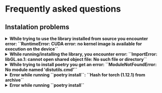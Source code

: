 # Frequently asked questions

## Instalation problems
<details>
    <summary>
        <b>While trying to use the library installed from source you encounter error: ``RuntimeError: CUDA error: no kernel image is available for execution on the device``</b>
    </summary>

This error indicates that you actually have pytorch version which does not have CUDA enabled. To solve that you should refer to [https://pytorch.org/get-started/previous-versions/](https://pytorch.org/get-started/previous-versions/). 

</details>
<details>
    <summary>
        <b>While running/installing the library, you encounter error: ``ImportError: libGL.so.1: cannot open shared object file: No such file or directory``</b>
    </summary>

You should download the following libraries (often already installed in basic distribution of Unix):
```bash
apt-get install ffmpeg libsm6 libxext6  -y
```

Source: [StackOverflow](https://stackoverflow.com/questions/55313610/importerror-libgl-so-1-cannot-open-shared-object-file-no-such-file-or-directo)
</details>
<details>
    <summary>
        <b>While trying to install poetry you get an error: ``ModuleNotFoundError: No module named 'distutils.cmd'``</b>
    </summary>

It helps to install the following: 
```bash
apt-get install python3-distutils
```

Source: [StackOverflow](https://askubuntu.com/questions/1239829/modulenotfounderror-no-module-named-distutils-util)
</details>

<details>
    <summary>
    <b>Error while running ``poetry install``: ``Hash for torch (1.12.1) from archive``</b>
    </summary>

This error might occur when you are in the process of installing and abort the process before it finishes. What you need to do is actually remove all the caches which will run the clean install:
```bash
rm -rf ~/.cache/pypoetry
```
Helpful source: [StackOverflow](https://stackoverflow.com/questions/71001968/python-poetry-install-failure-invalid-hashes)
</details>

<details>
    <summary>
    <b>Error while running ``poetry install``</b>
    </summary>

Sometimes the error while running poetry install persists. Then it might be useful to diable parallel connections in poetry and do everything in single thread. To do so you need to run the following:

```bash
poetry config installer.parallel false
```
Helful source: [StackOverflow](https://stackoverflow.com/questions/71001968/python-poetry-install-failure-invalid-hashes)
</details>
